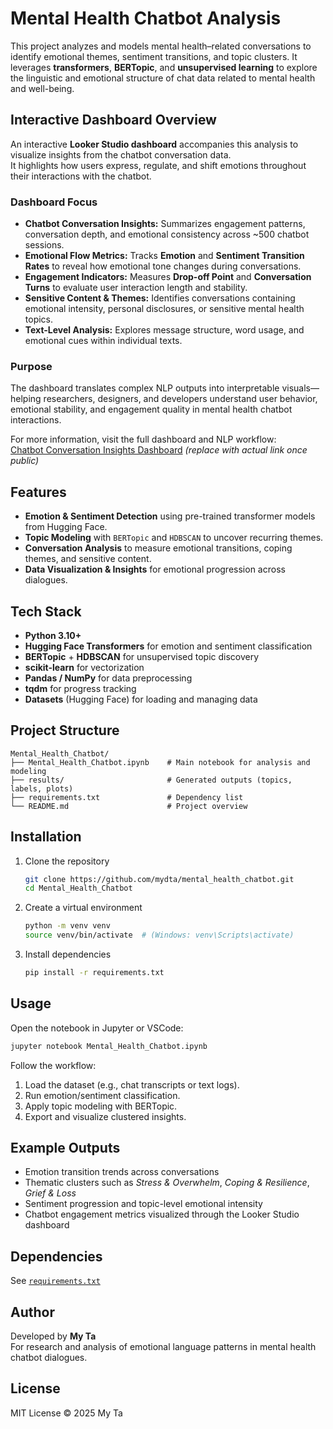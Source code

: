# Mental Health Chatbot Analysis

This project analyzes and models mental health–related conversations to identify emotional themes, sentiment transitions, and topic clusters. It leverages **transformers**, **BERTopic**, and **unsupervised learning** to explore the linguistic and emotional structure of chat data related to mental health and well-being.

## Interactive Dashboard Overview

An interactive **Looker Studio dashboard** accompanies this analysis to visualize insights from the chatbot conversation data.  
It highlights how users express, regulate, and shift emotions throughout their interactions with the chatbot.

### Dashboard Focus
- **Chatbot Conversation Insights:** Summarizes engagement patterns, conversation depth, and emotional consistency across ~500 chatbot sessions.  
- **Emotional Flow Metrics:** Tracks **Emotion** and **Sentiment Transition Rates** to reveal how emotional tone changes during conversations.  
- **Engagement Indicators:** Measures **Drop-off Point** and **Conversation Turns** to evaluate user interaction length and stability.  
- **Sensitive Content & Themes:** Identifies conversations containing emotional intensity, personal disclosures, or sensitive mental health topics.  
- **Text-Level Analysis:** Explores message structure, word usage, and emotional cues within individual texts.

### Purpose
The dashboard translates complex NLP outputs into interpretable visuals—helping researchers, designers, and developers understand user behavior, emotional stability, and engagement quality in mental health chatbot interactions.

For more information, visit the full dashboard and NLP workflow:  
[Chatbot Conversation Insights Dashboard](https://lookerstudio.google.com/) *(replace with actual link once public)*

## Features
- **Emotion & Sentiment Detection** using pre-trained transformer models from Hugging Face.  
- **Topic Modeling** with `BERTopic` and `HDBSCAN` to uncover recurring themes.  
- **Conversation Analysis** to measure emotional transitions, coping themes, and sensitive content.  
- **Data Visualization & Insights** for emotional progression across dialogues.

## Tech Stack
- **Python 3.10+**  
- **Hugging Face Transformers** for emotion and sentiment classification  
- **BERTopic** + **HDBSCAN** for unsupervised topic discovery  
- **scikit-learn** for vectorization  
- **Pandas / NumPy** for data preprocessing  
- **tqdm** for progress tracking  
- **Datasets** (Hugging Face) for loading and managing data  

## Project Structure
```
Mental_Health_Chatbot/
├── Mental_Health_Chatbot.ipynb    # Main notebook for analysis and modeling
├── results/                       # Generated outputs (topics, labels, plots)
├── requirements.txt               # Dependency list
└── README.md                      # Project overview
```

## Installation

1. Clone the repository
   ```bash
   git clone https://github.com/mydta/mental_health_chatbot.git
   cd Mental_Health_Chatbot
   ```

2. Create a virtual environment
   ```bash
   python -m venv venv
   source venv/bin/activate  # (Windows: venv\Scripts\activate)
   ```

3. Install dependencies
   ```bash
   pip install -r requirements.txt
   ```

## Usage
Open the notebook in Jupyter or VSCode:
```bash
jupyter notebook Mental_Health_Chatbot.ipynb
```

Follow the workflow:
1. Load the dataset (e.g., chat transcripts or text logs).  
2. Run emotion/sentiment classification.  
3. Apply topic modeling with BERTopic.  
4. Export and visualize clustered insights.  

## Example Outputs
- Emotion transition trends across conversations  
- Thematic clusters such as *Stress & Overwhelm*, *Coping & Resilience*, *Grief & Loss*  
- Sentiment progression and topic-level emotional intensity  
- Chatbot engagement metrics visualized through the Looker Studio dashboard  

## Dependencies
See [`requirements.txt`](./requirements.txt)

## Author
Developed by **My Ta**  
For research and analysis of emotional language patterns in mental health chatbot dialogues.

## License
MIT License © 2025 My Ta
